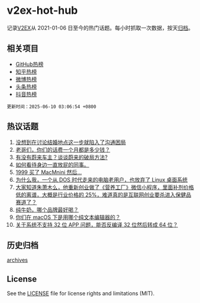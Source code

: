 # v2ex-hot-hub

 记录[V2EX](https://www.v2ex.com/)从 2021-01-06 日至今的热门话题。每小时抓取一次数据，按天[归档](archives)。
 
 ## 相关项目

- [GitHub热榜](https://github.com/it985/github-hot-hub)
- [知乎热榜](https://github.com/it985/zhihu-hot-hub)
- [微博热榜](https://github.com/it985/weibo-hot-hub)
- [头条热榜](https://github.com/it985/toutiao-hot-hub)
- [抖音热榜](https://github.com/it985/douyin-hot-hub)


 `更新时间：2025-06-10 03:06:54 +0800`

## 热议话题

1. [没想到在讨论结婚地点这一步就陷入了沟通困局](https://www.v2ex.com/t/1137271)
1. [老哥们，你们的话费一个月都是多少钱？](https://www.v2ex.com/t/1137300)
1. [有没有蔚来车主？谈谈蔚来的破局方法?](https://www.v2ex.com/t/1137335)
1. [如何看待身边一直放屁的同事。](https://www.v2ex.com/t/1137274)
1. [1999 买了 MacMnini 然后…](https://www.v2ex.com/t/1137293)
1. [为什么我，一个从 DOS 时代走来的电脑老用户，也放弃了 Linux 桌面系统](https://www.v2ex.com/t/1137392)
1. [大家知道朱萧木么，他重新创业做了《营养工厂》微信小程序，里面补剂价格低的离谱，大概是行业价格的 25%，难道真的是互联网创业要杀进入保健品赛道了？](https://www.v2ex.com/t/1137273)
1. [纯牛奶，哪个品牌最好喝？](https://www.v2ex.com/t/1137393)
1. [你们在 macOS 下是用哪个纯文本编辑器的？](https://www.v2ex.com/t/1137404)
1. [关于系统不支持 32 位 APP 问题，能否反编译 32 位然后转成 64 位？](https://www.v2ex.com/t/1137272)

## 历史归档

[archives](archives)

## License

See the [LICENSE](LICENSE) file for license rights and limitations (MIT).
